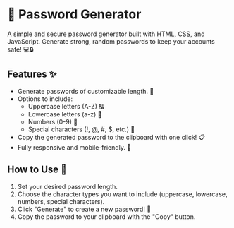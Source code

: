 # 🔐 Password Generator

A simple and secure password generator built with HTML, CSS, and JavaScript. Generate strong, random passwords to keep your accounts safe! 💻🔒

## Features ✨
- Generate passwords of customizable length. 🔢
- Options to include:
  - Uppercase letters (A-Z) 🔠
  - Lowercase letters (a-z) 🔡
  - Numbers (0-9) 🔢
  - Special characters (!, @, #, $, etc.) 🔑
- Copy the generated password to the clipboard with one click! 📋
- Fully responsive and mobile-friendly. 📱

## How to Use 🎯
1. Set your desired password length. 
2. Choose the character types you want to include (uppercase, lowercase, numbers, special characters).
3. Click "Generate" to create a new password! 🔁
4. Copy the password to your clipboard with the "Copy" button.

